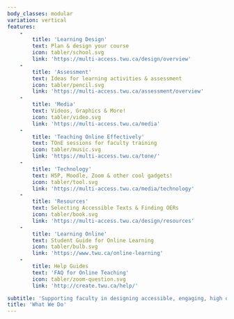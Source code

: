```yaml
---
body_classes: modular
variation: vertical
features:
    -
        title: 'Learning Design'
        text: Plan & design your course
        icon: tabler/school.svg
        link: 'https://multi-access.twu.ca/design/overview'
    -
        title: 'Assessment'
        text: Ideas for learning activities & assessment
        icon: tabler/pencil.svg
        link: 'https://multi-access.twu.ca/assessment/overview'
    -
        title: 'Media'
        text: Videos, Graphics & More!
        icon: tabler/video.svg
        link: 'https://multi-access.twu.ca/media'
    -
        title: 'Teaching Online Effectively'
        text: TOnE sessions for faculty training
        icon: tabler/music.svg
        link: 'https://multi-access.twu.ca/tone/'
    -
        title: 'Technology'
        text: H5P, Moodle, Zoom & other cool gadgets!
        icon: tabler/tool.svg
        link: 'https://multi-access.twu.ca/media/technology'
    -
        title: 'Resources'
        text: Selecting Accessible Texts & Finding OERs
        icon: tabler/book.svg
        link: 'https://multi-access.twu.ca/design/resources'
    -
        title: 'Learning Online'
        text: Student Guide for Online Learning
        icon: tabler/bulb.svg
        link: 'https://www.twu.ca/online-learning'
    -
        title: Help Guides
        text: 'FAQ for Online Teaching'
        icon: tabler/zoom-question.svg
        link: 'http://create.twu.ca/help/'

subtitle: 'Supporting faculty in designing accessible, engaging, high quality online courses'
title: 'What We Do'
---
```

